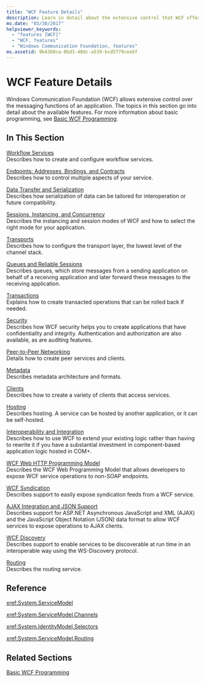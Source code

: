 ```yaml
---
title: "WCF Feature Details"
description: Learn in detail about the extensive control that WCF offers over the messaging functions of an application. 
ms.date: "03/30/2017"
helpviewer_keywords: 
  - "features [WCF]"
  - "WCF, features"
  - "Windows Communication Foundation, features"
ms.assetid: 9b4368ca-0bd3-40dc-a539-bcd5779cee5f
---
```

# WCF Feature Details

Windows Communication Foundation (WCF) allows extensive control over the messaging functions of an application. The topics in this section go into detail about the available features. For more information about basic programming, see [Basic WCF Programming](../basic-wcf-programming.md).  
  
## In This Section  

 [Workflow Services](workflow-services.md)  
 Describes how to create and configure workflow services.  
  
 [Endpoints: Addresses, Bindings, and Contracts](endpoints-addresses-bindings-and-contracts.md)  
 Describes how to control multiple aspects of your service.  
  
 [Data Transfer and Serialization](data-transfer-and-serialization.md)  
 Describes how serialization of data can be tailored for interoperation or future compatibility.  
  
 [Sessions, Instancing, and Concurrency](sessions-instancing-and-concurrency.md)  
 Describes the instancing and session modes of WCF and how to select the right mode for your application.  
  
 [Transports](transports.md)  
 Describes how to configure the transport layer, the lowest level of the channel stack.  
  
 [Queues and Reliable Sessions](queues-and-reliable-sessions.md)  
 Describes queues, which store messages from a sending application on behalf of a receiving application and later forward these messages to the receiving application.  
  
 [Transactions](transactions-in-wcf.md)  
 Explains how to create transacted operations that can be rolled back if needed.  
  
 [Security](security.md)  
 Describes how WCF security helps you to create applications that have confidentiality and integrity. Authentication and authorization are also available, as are auditing features.  
  
 [Peer-to-Peer Networking](peer-to-peer-networking.md)  
 Details how to create peer services and clients.  
  
 [Metadata](metadata.md)  
 Describes metadata architecture and formats.  
  
 [Clients](clients.md)  
 Describes how to create a variety of clients that access services.  
  
 [Hosting](hosting.md)  
 Describes hosting. A service can be hosted by another application, or it can be self-hosted.  
  
 [Interoperability and Integration](interoperability-and-integration.md)  
 Describes how to use WCF to extend your existing logic rather than having to rewrite it if you have a substantial investment in component-based application logic hosted in COM+.  
  
 [WCF Web HTTP Programming Model](wcf-web-http-programming-model.md)  
 Describes the WCF Web Programming Model that allows developers to expose WCF service operations to non-SOAP endpoints.  
  
 [WCF Syndication](wcf-syndication.md)  
 Describes support to easily expose syndication feeds from a WCF service.  
  
 [AJAX Integration and JSON Support](ajax-integration-and-json-support.md)  
 Describes support for ASP.NET Asynchronous JavaScript and XML (AJAX) and the JavaScript Object Notation (JSON) data format to allow WCF services to expose operations to AJAX clients.  
  
 [WCF Discovery](wcf-discovery.md)  
 Describes support to enable services to be discoverable at run time in an interoperable way using the WS-Discovery protocol.  
  
 [Routing](routing.md)  
 Describes the routing service.  
  
## Reference  

 <xref:System.ServiceModel>  
  
 <xref:System.ServiceModel.Channels>  
  
 <xref:System.IdentityModel.Selectors>  
  
 <xref:System.ServiceModel.Routing>  
  
## Related Sections  

 [Basic WCF Programming](../basic-wcf-programming.md)
